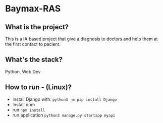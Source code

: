 # Baymax-RAS

## What is the project?
This is a IA based project that give a diagnosis to doctors and help them at the first contact to pacient.

## What's the stack?
Python, Web Dev

## How to run - (Linux)?
- Install Django with: `python3 -m pip install Django`
- Install npm
- run `npm install`
- run application `python3 manage.py startapp myapi`